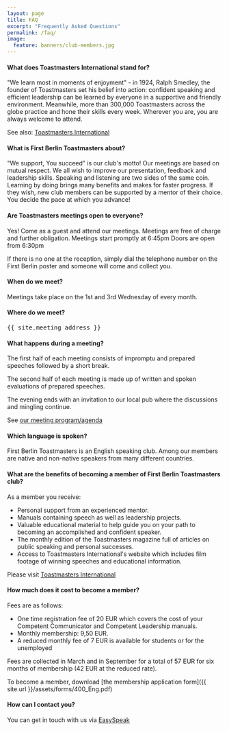 ```yaml
---
layout: page
title: FAQ
excerpt: "Frequently Asked Questions"
permalink: /faq/
image:
  feature: banners/club-members.jpg
---
```

 
#### What does Toastmasters International stand for?
 
"We learn most in moments of enjoyment" -  in 1924, Ralph Smedley, the founder of Toastmasters
set his belief into action: confident speaking and efficient leadership can be learned by everyone in a
supportive and friendly environment. Meanwhile, more than 300,000 Toastmasters across the globe
practice and hone their skills every week. Wherever you are, you are always welcome to attend.

See also: [Toastmasters International](www.toastmasters.org)

 
#### What is First Berlin Toastmasters about?
 
"We support, You succeed" is our club's motto! Our meetings are based on mutual respect. We all
wish to improve our presentation, feedback and leadership skills. Speaking and listening are 
two sides of the same coin. Learning by doing brings many benefits and makes for faster progress. 
If they wish, new club members can be supported by a mentor of their choice. You decide the
pace at which you advance!
 
#### Are Toastmasters meetings open to everyone?
 
Yes! Come as a guest and attend our meetings. Meetings are free of charge and further obligation. 
Meetings start promptly at 6:45pm  Doors are open from 6:30pm 

If there is no one at the reception, simply dial the telephone number on the First Berlin poster 
and someone will come and collect you.
 
#### When do we meet?

Meetings take place on the 1st and 3rd Wednesday of every month. 


#### Where do we meet?

<pre>
{{ site.meeting_address }}
</pre>
 
#### What happens during a meeting?

The first half of each meeting consists of impromptu and prepared speeches followed by a short break.

The second half of each meeting is made up of written and spoken evaluations of prepared speeches. 

The evening ends with an invitation to our local pub where the discussions and mingling continue.

See [our meeting program/agenda](fbtm.tmclub.eu/agenda)
 
#### Which language is spoken?
 
First Berlin Toastmasters is an English speaking club. Among our members are native and non-native speakers from
many different countries. 


#### What are the benefits of becoming a member of First Berlin Toastmasters club?
 
As a member you receive:

* Personal support from an experienced mentor.
* Manuals containing speech as well as leadership projects.
* Valuable educational material to help guide you on your path to becoming an accomplished and confident speaker.
* The monthly edition of the Toastmasters magazine full of articles on public speaking and personal successes.   
* Access to Toastmasters International's website which includes film footage of winning speeches and educational information.

Please visit [Toastmasters International](www.toastmasters.org)
 
#### How much does it cost to become a member?

Fees are as follows:

* One time registration fee of 20 EUR which covers the cost of your Competent Communicator and Competent Leadership manuals.
* Monthly membership: 9,50 EUR.
* A reduced monthly fee of 7 EUR is available for students or for the unemployed  

Fees are collected in March and in September for a total of 57 EUR for six months of membership (42 EUR at the reduced rate). 

To become a member, download [the membership application form]({{ site.url }}/assets/forms/400_Eng.pdf)<i style="margin-left:10px;" class="fa fa-file-pdf-o fa-2x"></i>

 
#### How can I contact you?

You can get in touch with us via [EasySpeak](http://tmclub.eu/portal.php?page=553)

